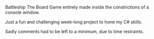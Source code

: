 Battleship The Board Game entirely made inside the constrictions of a console window.

Just a fun and challenging week-long project to hone my C# skills.

Sadly comments had to be left to a minimum, due to time restraints.
